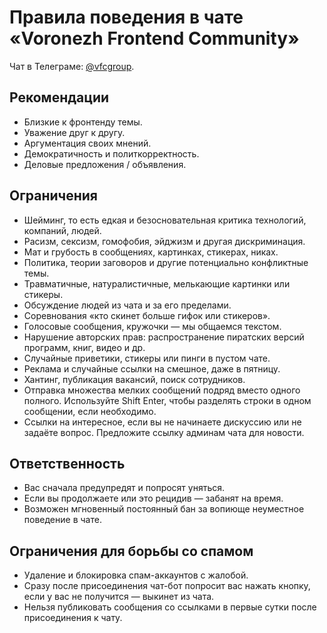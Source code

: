 # Правила поведения в чате «Voronezh Frontend Community»

Чат в Телеграме: [@vfcgroup](https://t.me/vfcgroup).

## Рекомендации

- Близкие к фронтенду темы.
- Уважение друг к другу.
- Аргументация своих мнений.
- Демократичность и политкорректность.
- Деловые предложения / объявления.

## Ограничения

- Шейминг, то есть едкая и безосновательная критика технологий, компаний, людей.
- Расизм, сексизм, гомофобия, эйджизм и другая дискриминация.
- Мат и грубость в сообщениях, картинках, стикерах, никах.
- Политика, теории заговоров и другие потенциально конфликтные темы.
- Травматичные, натуралистичные, мелькающие картинки или стикеры.
- Обсуждение людей из чата и за его пределами.
- Соревнования «кто скинет больше гифок или стикеров».
- Голосовые сообщения, кружочки — мы общаемся текстом.
- Нарушение авторских прав: распространение пиратских версий программ, книг, видео и др.
- Случайные приветики, стикеры или пинги в пустом чате.
- Реклама и случайные ссылки на смешное, даже в пятницу.
- Хантинг, публикация вакансий, поиск сотрудников.
- Отправка множества мелких сообщений подряд вместо одного полного. Используйте Shift Enter, чтобы разделять строки в одном сообщении, если необходимо.
- Ссылки на интересное, если вы не начинаете дискуссию или не задаёте вопрос. Предложите ссылку админам чата для новости.

## Ответственность

- Вас сначала предупредят и попросят уняться.
- Если вы продолжаете или это рецидив — забанят на время.
- Возможен мгновенный постоянный бан за вопиюще неуместное поведение в чате.

## Ограничения для борьбы со спамом

- Удаление и блокировка спам-аккаунтов с жалобой.
- Сразу после присоединения чат-бот попросит вас нажать кнопку, если у вас не получится — выкинет из чата.
- Нельзя публиковать сообщения со ссылками в первые сутки после присоединения к чату.
